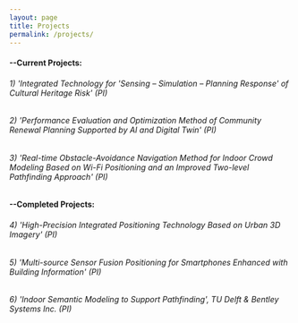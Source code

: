 ```yaml
---
layout: page
title: Projects
permalink: /projects/
---
```


#### --Current  Projects:

###### 1) 'Integrated Technology for 'Sensing – Simulation – Planning Response' of Cultural Heritage Risk' (PI)

###### 2) 'Performance Evaluation and Optimization Method of Community Renewal Planning Supported by AI and Digital Twin' (PI)

###### 3) 'Real-time Obstacle-Avoidance Navigation Method for Indoor Crowd Modeling Based on Wi-Fi Positioning and an Improved Two-level Pathfinding Approach' (PI)


#### --Completed Projects:

###### 4) 'High-Precision Integrated Positioning Technology Based on Urban 3D Imagery' (PI)

###### 5) 'Multi-source Sensor Fusion Positioning for Smartphones Enhanced with Building Information' (PI) 

###### 6) 'Indoor Semantic Modeling to Support Pathfinding',  TU Delft & Bentley Systems Inc.  (PI)
